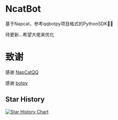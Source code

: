 # NcatBot


基于Napcat，参考qqbotpy项目格式的PythonSDK👻👻

待更新...希望大佬来优化

# 致谢


感谢 [NapCatQQ](https://github.com/NapNeko/NapCatQQ)

感谢 [botpy](https://github.com/tencent-connect/botpy)

## Star History


[![Star History Chart](https://api.star-history.com/svg?repos=NcatBot/NcatBot&type=Date)](https://star-history.com/#NcatBot/NcatBot&Date)
